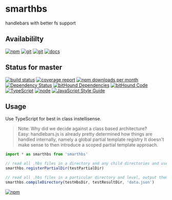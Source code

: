 # smarthbs
handlebars with better fs support

## Availabililty
[![npm](https://push.rocks/assets/repo-button-npm.svg)](https://www.npmjs.com/package/smarthbs)
[![git](https://push.rocks/assets/repo-button-git.svg)](https://GitLab.com/pushrocks/smarthbs)
[![git](https://push.rocks/assets/repo-button-mirror.svg)](https://github.com/pushrocks/smarthbs)
[![docs](https://push.rocks/assets/repo-button-docs.svg)](https://pushrocks.gitlab.io/smarthbs/)

## Status for master
[![build status](https://GitLab.com/pushrocks/smarthbs/badges/master/build.svg)](https://GitLab.com/pushrocks/smarthbs/commits/master)
[![coverage report](https://GitLab.com/pushrocks/smarthbs/badges/master/coverage.svg)](https://GitLab.com/pushrocks/smarthbs/commits/master)
[![npm downloads per month](https://img.shields.io/npm/dm/smarthbs.svg)](https://www.npmjs.com/package/smarthbs)
[![Dependency Status](https://david-dm.org/pushrocks/smarthbs.svg)](https://david-dm.org/pushrocks/smarthbs)
[![bitHound Dependencies](https://www.bithound.io/github/pushrocks/smarthbs/badges/dependencies.svg)](https://www.bithound.io/github/pushrocks/smarthbs/master/dependencies/npm)
[![bitHound Code](https://www.bithound.io/github/pushrocks/smarthbs/badges/code.svg)](https://www.bithound.io/github/pushrocks/smarthbs)
[![TypeScript](https://img.shields.io/badge/TypeScript-2.x-blue.svg)](https://nodejs.org/dist/latest-v6.x/docs/api/)
[![node](https://img.shields.io/badge/node->=%206.x.x-blue.svg)](https://nodejs.org/dist/latest-v6.x/docs/api/)
[![JavaScript Style Guide](https://img.shields.io/badge/code%20style-standard-brightgreen.svg)](http://standardjs.com/)

## Usage
Use TypeScript for best in class instellisense.

> Note: Why did we decide against a class based architecture?  
Easy: handlebars.js is already pretty determined how things are handled internally, namely a global partial template registry
It doesn't make sense to then introduce a scoped partial template approach.

```javascript
import * as smarthbs from 'smarthbs'

// read all .hbs files in a directory and any child directories and use relative path as partial string identifier
smarthbs.registerPartialDir(testPartialDir)

// read all .hbs files in a particular directory and level, output them to a destination and specify a .json file to read any referenced data
smarthbs.compileDirectory(testHbsDir, testResultDir, 'data.json')
```

[![npm](https://push.rocks/assets/repo-header.svg)](https://push.rocks)
